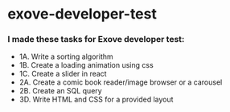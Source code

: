 # exove-developer-test

### I made these tasks for Exove developer test:

- 1A. Write a sorting algorithm
- 1B. Create a loading animation using css
- 1C. Create a slider in react
- 2A. Create a comic book reader/image browser or a carousel
- 2B. Create an SQL query
- 3D. Write HTML and CSS for a provided layout
